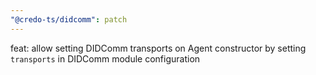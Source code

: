 ```yaml
---
"@credo-ts/didcomm": patch
---
```


feat: allow setting DIDComm transports on Agent constructor by setting `transports` in DIDComm module configuration
